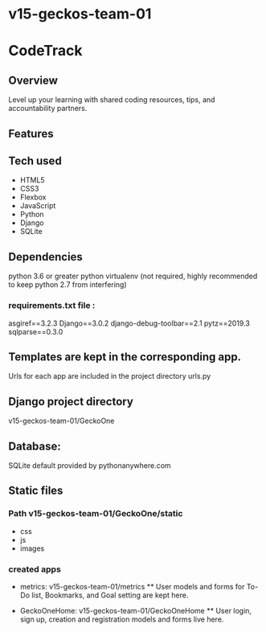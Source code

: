 # v15-geckos-team-01
# CodeTrack
## Overview
Level up your learning with shared coding resources, tips, and accountability partners.
## Features
## Tech used
* HTML5
* CSS3
* Flexbox
* JavaScript
* Python
* Django
* SQLite
## Dependencies
python 3.6 or greater
python virtualenv (not required, highly recommended to keep python 2.7 from interfering)
### requirements.txt file :
asgiref==3.2.3
Django==3.0.2
django-debug-toolbar==2.1
pytz==2019.3
sqlparse==0.3.0

## Templates are kept in the corresponding app.

   Urls for each app are included in the project directory urls.py

## Django project directory

   v15-geckos-team-01/GeckoOne

## Database:

   SQLite default provided by pythonanywhere.com

## Static files
### Path v15-geckos-team-01/GeckoOne/static

* css
* js
* images



### created apps
* metrics: v15-geckos-team-01/metrics
** User models and forms for To-Do list, Bookmarks, and Goal setting are kept here.

* GeckoOneHome: v15-geckos-team-01/GeckoOneHome
** User login, sign up, creation and registration models and forms live here.